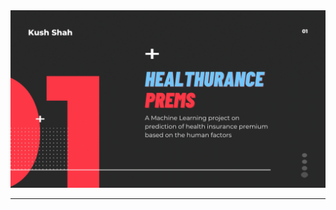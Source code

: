 <img src="https://github.com/shahkv95/healthurance-prems/blob/main/imgs/health%20insurance%20project.gif">

<hr>
